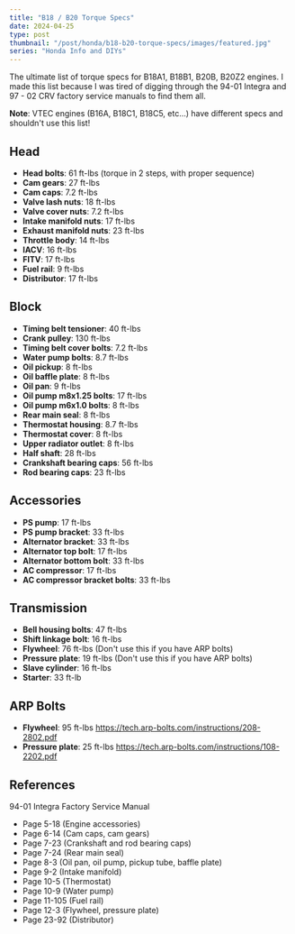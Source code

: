 ```yaml
---
title: "B18 / B20 Torque Specs"
date: 2024-04-25
type: post
thumbnail: "/post/honda/b18-b20-torque-specs/images/featured.jpg"
series: "Honda Info and DIYs"
---
```


The ultimate list of torque specs for B18A1, B18B1, B20B, B20Z2 engines. I made this list because I was tired of digging through the 94-01 Integra and 97 - 02 CRV factory service manuals to find them all.

**Note**: VTEC engines (B16A, B18C1, B18C5, etc...) have different specs and shouldn't use this list!

## Head

- **Head bolts**: 61 ft-lbs (torque in 2 steps, with proper sequence)
- **Cam gears**: 27 ft-lbs
- **Cam caps**: 7.2 ft-lbs
- **Valve lash nuts**: 18 ft-lbs
- **Valve cover nuts**: 7.2 ft-lbs
- **Intake manifold nuts**: 17 ft-lbs
- **Exhaust manifold nuts**: 23 ft-lbs
- **Throttle body**: 14 ft-lbs
- **IACV**: 16 ft-lbs
- **FITV**: 17 ft-lbs
- **Fuel rail**: 9 ft-lbs
- **Distributor**: 17 ft-lbs

## Block

- **Timing belt tensioner**: 40 ft-lbs
- **Crank pulley**: 130 ft-lbs
- **Timing belt cover bolts**: 7.2 ft-lbs
- **Water pump bolts**: 8.7 ft-lbs
- **Oil pickup**: 8 ft-lbs
- **Oil baffle plate**: 8 ft-lbs
- **Oil pan**: 9 ft-lbs
- **Oil pump m8x1.25 bolts**: 17 ft-lbs
- **Oil pump m6x1.0 bolts**: 8 ft-lbs
- **Rear main seal**: 8 ft-lbs
- **Thermostat housing**: 8.7 ft-lbs
- **Thermostat cover**: 8 ft-lbs
- **Upper radiator outlet**: 8 ft-lbs
- **Half shaft**: 28 ft-lbs
- **Crankshaft bearing caps**: 56 ft-lbs
- **Rod bearing caps**: 23 ft-lbs

## Accessories

- **PS pump**: 17 ft-lbs
- **PS pump bracket**: 33 ft-lbs
- **Alternator bracket**: 33 ft-lbs
- **Alternator top bolt**: 17 ft-lbs
- **Alternator bottom bolt**: 33 ft-lbs
- **AC compressor**: 17 ft-lbs
- **AC compressor bracket bolts**: 33 ft-lbs

## Transmission

- **Bell housing bolts**: 47 ft-lbs
- **Shift linkage bolt**: 16 ft-lbs
- **Flywheel**: 76 ft-lbs (Don't use this if you have ARP bolts)
- **Pressure plate**: 19 ft-lbs (Don't use this if you have ARP bolts)
- **Slave cylinder**: 16 ft-lbs
- **Starter**: 33 ft-lb

## ARP Bolts

- **Flywheel**: 95 ft-lbs https://tech.arp-bolts.com/instructions/208-2802.pdf
- **Pressure plate**: 25 ft-lbs https://tech.arp-bolts.com/instructions/108-2202.pdf

## References

94-01 Integra Factory Service Manual

- Page 5-18 (Engine accessories)
- Page 6-14 (Cam caps, cam gears)
- Page 7-23 (Crankshaft and rod bearing caps)
- Page 7-24 (Rear main seal)
- Page 8-3 (Oil pan, oil pump, pickup tube, baffle plate)
- Page 9-2 (Intake manifold)
- Page 10-5 (Thermostat)
- Page 10-9 (Water pump)
- Page 11-105 (Fuel rail)
- Page 12-3 (Flywheel, pressure plate)
- Page 23-92 (Distributor)

